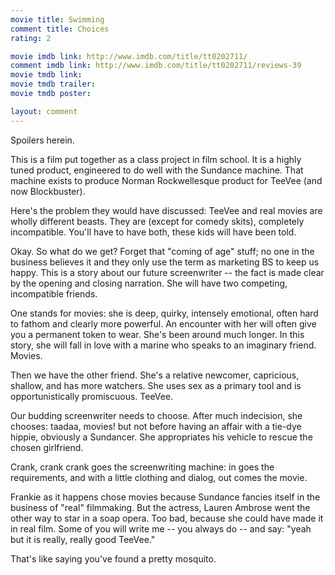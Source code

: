 ```yaml
---
movie title: Swimming
comment title: Choices
rating: 2

movie imdb link: http://www.imdb.com/title/tt0202711/
comment imdb link: http://www.imdb.com/title/tt0202711/reviews-39
movie tmdb link: 
movie tmdb trailer: 
movie tmdb poster: 

layout: comment
---
```


Spoilers herein.

This is a film put together as a class project in film school. It is a highly tuned product,  engineered to do well with the Sundance machine. That machine exists to produce  Norman Rockwellesque product for TeeVee (and now Blockbuster).

Here's the problem they would have discussed: TeeVee and real movies are wholly  different beasts. They are (except for comedy skits), completely incompatible. You'll have  to have both, these kids will have been told.

Okay. So what do we get? Forget that "coming of age" stuff; no one in the business  believes it and they only use the term as marketing BS to keep us happy. This is a story  about our future screenwriter -- the fact is made clear by the opening and closing  narration. She will have two competing, incompatible friends.

One stands for movies: she is deep, quirky, intensely emotional, often hard to fathom  and clearly more powerful. An encounter with her will often give you a permanent token  to wear. She's been around much longer. In this story, she will fall in love with a marine  who speaks to an imaginary friend. Movies.

Then we have the other friend. She's a relative newcomer, capricious, shallow, and has  more watchers. She uses sex as a primary tool and is opportunistically promiscuous.  TeeVee.

Our budding screenwriter needs to choose. After much indecision, she chooses: taadaa,  movies! but not before having an affair with a tie-dye hippie, obviously a Sundancer. She  appropriates his vehicle to rescue the chosen girlfriend.

Crank, crank crank goes the screenwriting machine: in goes the requirements, and with a  little clothing and dialog, out comes the movie.

Frankie as it happens chose movies because Sundance fancies itself in the business of  "real" filmmaking. But the actress, Lauren Ambrose went the other way to star in a soap  opera. Too bad, because she could have made it in real film. Some of you will write me  -- you always do -- and say: "yeah but it is really, really good TeeVee."

That's like saying you've found a pretty mosquito.